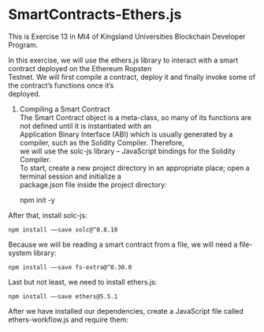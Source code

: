 # SmartContracts-Ethers.js
This is Exercise 13 in MI4 of Kingsland Universities Blockchain Developer Program.

In this exercise, we will use the ethers.js library to interact with a smart contract deployed on the Ethereum Ropsten <br>
Testnet. We will first compile a contract, deploy it and finally invoke some of the contract’s functions once it’s <br>
deployed.<br>

1. Compiling a Smart Contract <br>
The Smart Contract object is a meta-class, so many of its functions are not defined until it is instantiated with an <br>
Application Binary Interface (ABI) which is usually generated by a compiler, such as the Solidity Compiler. Therefore, <br>
we will use the solc-js library – JavaScript bindings for the Solidity Compiler. <br>
To start, create a new project directory in an appropriate place; open a terminal session and initialize a <br>
package.json file inside the project directory: 

    npm init -y
    
After that, install solc-js:

    npm install ––save solc@^0.8.10
    
Because we will be reading a smart contract from a file, we will need a file-system library:

    npm install ––save fs-extra@^0.30.0
    
Last but not least, we need to install ethers.js:

    npm install ––save ethers@5.5.1

After we have installed our dependencies, create a JavaScript file called ethers-workflow.js and require them:
